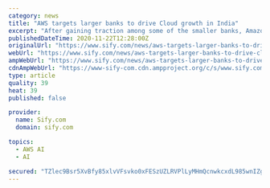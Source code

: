 ```yaml
---
category: news
title: "AWS targets larger banks to drive Cloud growth in India"
excerpt: "After gaining traction among some of the smaller banks, Amazon Web Services, the Cloud computing business of e-commerce giant Amazon, is planning to go deeper across some of the larger banks as well in India,"
publishedDateTime: 2020-11-22T12:28:00Z
originalUrl: "https://www.sify.com/news/aws-targets-larger-banks-to-drive-cloud-growth-in-india-news-education-ulwmlEcbfcfah.html"
webUrl: "https://www.sify.com/news/aws-targets-larger-banks-to-drive-cloud-growth-in-india-news-education-ulwmlEcbfcfah.html"
ampWebUrl: "https://www.sify.com/news/aws-targets-larger-banks-to-drive-cloud-growth-in-india-news-education-ulwmlEcbfcfah.html"
cdnAmpWebUrl: "https://www-sify-com.cdn.ampproject.org/c/s/www.sify.com/news/aws-targets-larger-banks-to-drive-cloud-growth-in-india-news-education-ulwmlEcbfcfah.html"
type: article
quality: 39
heat: 39
published: false

provider:
  name: Sify.com
  domain: sify.com

topics:
  - AWS AI
  - AI

secured: "TZlec9Bsr5XvBfy85xlvVFsvko0xFESzUZLRVPlLyMHmQcnwkcxdL985wnIZg55y7Br5DkQzlTCVX3kE9ZnybMGB9NTq3OwZpexdRPhcAvTmrbVJsqMCIOyXpnvclNGENU0crruSDniE6XfzQCka5XDmVKKTMZVABcSS/dPHd1ztrc2GLhrSZpuMNmYMrDmSlc9kz79/ff4jhh+Zp3Uq+LW64XWec6lLQNteLnyhyxQ+JicaLgMS1h1zaTNIB34k+BoMcdtc4z+K9HNpiz9iQo+xRlspUunG+XRmWdIW7X+Eg5B83RjoeyQ4Emp2/hx3LQk814B1OkKfTkGZV1L0+hHqwXzT/YYnBC64ApvfqO8=;FnhBOVNwl3dwo6dsrlNweg=="
---
```


